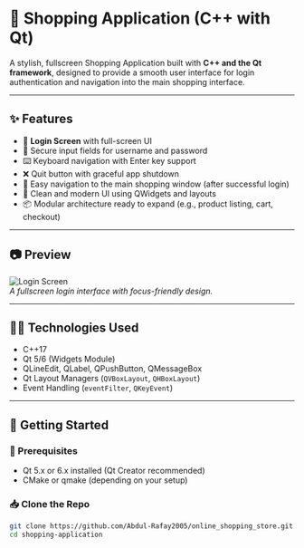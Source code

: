 # 🛒 Shopping Application (C++ with Qt)

A stylish, fullscreen Shopping Application built with **C++ and the Qt framework**, designed to provide a smooth user interface for login authentication and navigation into the main shopping interface.

---

## ✨ Features

- 🚪 **Login Screen** with full-screen UI
- 🔐 Secure input fields for username and password
- ⌨️ Keyboard navigation with Enter key support
- ❌ Quit button with graceful app shutdown
- 🧩 Easy navigation to the main shopping window (after successful login)
- 🎨 Clean and modern UI using QWidgets and layouts
- 📦 Modular architecture ready to expand (e.g., product listing, cart, checkout)

---

## 📷 Preview

![Login Screen](preview/login.png)  
_A fullscreen login interface with focus-friendly design._

---

## 🧑‍💻 Technologies Used

- C++17
- Qt 5/6 (Widgets Module)
- QLineEdit, QLabel, QPushButton, QMessageBox
- Qt Layout Managers (`QVBoxLayout`, `QHBoxLayout`)
- Event Handling (`eventFilter`, `QKeyEvent`)

---

## 🚀 Getting Started

### 🔧 Prerequisites

- Qt 5.x or 6.x installed (Qt Creator recommended)
- CMake or qmake (depending on your setup)

### 📥 Clone the Repo

```bash
git clone https://github.com/Abdul-Rafay2005/online_shopping_store.git
cd shopping-application
